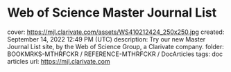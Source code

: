 # Web of Science Master Journal List

cover: https://mjl.clarivate.com/assets/WS410212424_250x250.jpg
created: September 14, 2022 12:49 PM (UTC)
description: Try our new Master Journal List site, by the Web of Science Group, a Clarivate company.
folder: BOOKMRKS-MTHRFCKR / REFERENCE-MTHRFCKR / DocArticles
tags: doc articles
url: https://mjl.clarivate.com